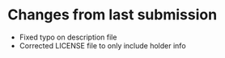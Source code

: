 # Changes from last submission

- Fixed typo on description file
- Corrected LICENSE file to only include holder info
